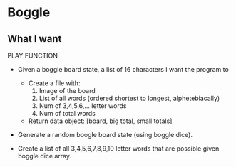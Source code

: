 # Boggle

## What I want

PLAY FUNCTION
- Given a boggle board state, a list of 16 characters I want the program to
  - Create a file with:
    1. Image of the board
    2. List of all words (ordered shortest to longest, alphetebiacally)
    3. Num of 3,4,5,6,... letter words
    4. Num of total words
  - Return data object: [board, big total, small totals]

- Generate a random boogle board state (using boggle dice).

- Greate a list of all 3,4,5,6,7,8,9,10 letter words that are possible given 
boggle dice array.


